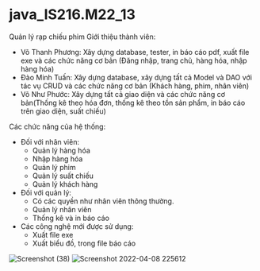 # java_IS216.M22_13
Quản lý rạp chiếu phim
Giới thiệu thành viên:
- Võ Thanh Phương: Xây dựng database, tester, in báo cáo pdf, xuất file exe và các chức năng cơ bản (Đăng nhập, trang chủ, hàng hóa, nhập hàng hóa)
- Đào Minh Tuấn: Xây dựng database, xây dựng tất cả Model và DAO với tác vụ CRUD và các chức năng cơ bản (Khách hàng, phim, nhân viên)
- Võ Như Phước: Xây dựng tất cả giao diện và các chức năng cơ bản(Thống kê theo hóa đơn, thống kê theo tồn sản phẩm, in báo cáo trên giao diện, suất chiếu)

Các chức năng của hệ thống:
- Đối với nhân viên:
  + Quản lý hàng hóa
  + Nhập hàng hóa
  + Quản lý phim
  + Quản lý suất chiếu
  + Quản lý khách hàng
- Đối với quản lý:
  + Có các quyền như nhân viên thông thường.
  + Quản lý nhân viên
  + Thống kê và in báo cáo
- Các công nghệ mới được sử dụng:
  + Xuất file exe
  + Xuất biểu đồ, trong file báo cáo
 


![Screenshot (38)](https://user-images.githubusercontent.com/91279728/162453307-7634d72e-e15c-463e-bf09-9dfd159cb4f8.png)
![Screenshot 2022-04-08 225612](https://user-images.githubusercontent.com/91279728/162478794-8ca2e471-da47-4256-bf2f-8a806ecb7520.png)
